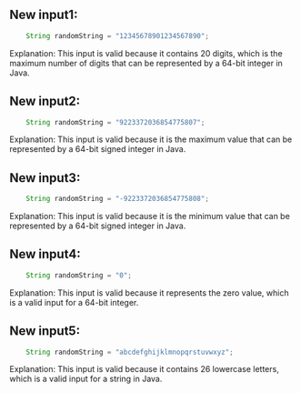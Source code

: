 ## New input1:
```java
    String randomString = "12345678901234567890";
```
Explanation: This input is valid because it contains 20 digits, which is the maximum number of digits that can be represented by a 64-bit integer in Java.

## New input2:
```java
    String randomString = "9223372036854775807";
```
Explanation: This input is valid because it is the maximum value that can be represented by a 64-bit signed integer in Java.

## New input3:
```java
    String randomString = "-9223372036854775808";
```
Explanation: This input is valid because it is the minimum value that can be represented by a 64-bit signed integer in Java.

## New input4:
```java
    String randomString = "0";
```
Explanation: This input is valid because it represents the zero value, which is a valid input for a 64-bit integer.

## New input5:
```java
    String randomString = "abcdefghijklmnopqrstuvwxyz";
```
Explanation: This input is valid because it contains 26 lowercase letters, which is a valid input for a string in Java.

